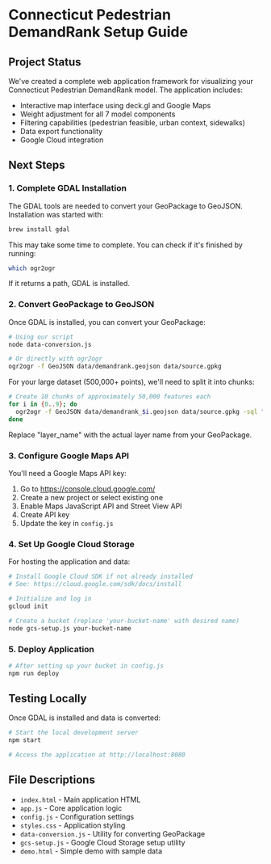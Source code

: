 # Connecticut Pedestrian DemandRank Setup Guide

## Project Status

We've created a complete web application framework for visualizing your Connecticut Pedestrian DemandRank model. The application includes:

- Interactive map interface using deck.gl and Google Maps
- Weight adjustment for all 7 model components
- Filtering capabilities (pedestrian feasible, urban context, sidewalks)
- Data export functionality
- Google Cloud integration

## Next Steps

### 1. Complete GDAL Installation

The GDAL tools are needed to convert your GeoPackage to GeoJSON. Installation was started with:

```bash
brew install gdal
```

This may take some time to complete. You can check if it's finished by running:

```bash
which ogr2ogr
```

If it returns a path, GDAL is installed.

### 2. Convert GeoPackage to GeoJSON

Once GDAL is installed, you can convert your GeoPackage:

```bash
# Using our script
node data-conversion.js

# Or directly with ogr2ogr
ogr2ogr -f GeoJSON data/demandrank.geojson data/source.gpkg
```

For your large dataset (500,000+ points), we'll need to split it into chunks:

```bash
# Create 10 chunks of approximately 50,000 features each
for i in {0..9}; do
  ogr2ogr -f GeoJSON data/demandrank_$i.geojson data/source.gpkg -sql "SELECT * FROM layer_name LIMIT 50000 OFFSET $(($i * 50000))"
done
```

Replace "layer_name" with the actual layer name from your GeoPackage.

### 3. Configure Google Maps API

You'll need a Google Maps API key:

1. Go to https://console.cloud.google.com/
2. Create a new project or select existing one
3. Enable Maps JavaScript API and Street View API
4. Create API key
5. Update the key in `config.js`

### 4. Set Up Google Cloud Storage

For hosting the application and data:

```bash
# Install Google Cloud SDK if not already installed
# See: https://cloud.google.com/sdk/docs/install

# Initialize and log in
gcloud init

# Create a bucket (replace 'your-bucket-name' with desired name)
node gcs-setup.js your-bucket-name
```

### 5. Deploy Application

```bash
# After setting up your bucket in config.js
npm run deploy
```

## Testing Locally

Once GDAL is installed and data is converted:

```bash
# Start the local development server
npm start

# Access the application at http://localhost:8080
```

## File Descriptions

- `index.html` - Main application HTML
- `app.js` - Core application logic
- `config.js` - Configuration settings
- `styles.css` - Application styling
- `data-conversion.js` - Utility for converting GeoPackage
- `gcs-setup.js` - Google Cloud Storage setup utility
- `demo.html` - Simple demo with sample data